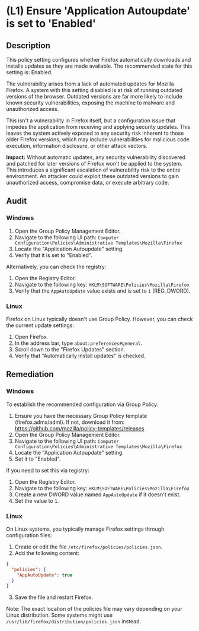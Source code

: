 # (L1) Ensure 'Application Autoupdate' is set to 'Enabled'

## Description

This policy setting configures whether Firefox automatically downloads and installs updates as they are made available. The recommended state for this setting is: Enabled.

The vulnerability arises from a lack of automated updates for Mozilla Firefox. A system with this setting disabled is at risk of running outdated versions of the browser. Outdated versions are far more likely to include known security vulnerabilities, exposing the machine to malware and unauthorized access.

This isn't a vulnerability in Firefox itself, but a configuration issue that impedes the application from receiving and applying security updates. This leaves the system actively exposed to any security risk inherent to those older Firefox versions, which may include vulnerabilities for malicious code execution, information disclosure, or other attack vectors.

**Impact:**
Without automatic updates, any security vulnerability discovered and patched for later versions of Firefox won't be applied to the system. This introduces a significant escalation of vulnerability risk to the entire environment. An attacker could exploit these outdated versions to gain unauthorized access, compromise data, or execute arbitrary code.

## Audit

### Windows

1. Open the Group Policy Management Editor.
2. Navigate to the following UI path:
   `Computer Configuration\Policies\Administrative Templates\Mozilla\Firefox`
3. Locate the "Application Autoupdate" setting.
4. Verify that it is set to "Enabled".

Alternatively, you can check the registry:

1. Open the Registry Editor.
2. Navigate to the following key:
   `HKLM\SOFTWARE\Policies\Mozilla\Firefox`
3. Verify that the `AppAutoUpdate` value exists and is set to `1` (REG_DWORD).

### Linux

Firefox on Linux typically doesn't use Group Policy. However, you can check the current update settings:

1. Open Firefox.
2. In the address bar, type `about:preferences#general`.
3. Scroll down to the "Firefox Updates" section.
4. Verify that "Automatically install updates" is checked.

## Remediation

### Windows

To establish the recommended configuration via Group Policy:

1. Ensure you have the necessary Group Policy template (firefox.admx/adml). If not, download it from: https://github.com/mozilla/policy-templates/releases
2. Open the Group Policy Management Editor.
3. Navigate to the following UI path:
   `Computer Configuration\Policies\Administrative Templates\Mozilla\Firefox`
4. Locate the "Application Autoupdate" setting.
5. Set it to "Enabled".

If you need to set this via registry:

1. Open the Registry Editor.
2. Navigate to the following key:
   `HKLM\SOFTWARE\Policies\Mozilla\Firefox`
3. Create a new DWORD value named `AppAutoUpdate` if it doesn't exist.
4. Set the value to `1`.

### Linux

On Linux systems, you typically manage Firefox settings through configuration files:

1. Create or edit the file `/etc/firefox/policies/policies.json`.
2. Add the following content:

```json
{
  "policies": {
    "AppAutoUpdate": true
  }
}
```

3. Save the file and restart Firefox.

Note: The exact location of the policies file may vary depending on your Linux distribution. Some systems might use `/usr/lib/firefox/distribution/policies.json` instead.